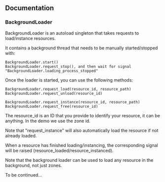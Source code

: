 ## Documentation

### BackgroundLoader

BackgroundLoader is an autoload singleton that takes requests to load/instance resources.

It contains a background thread that needs to be manually started/stopped with:

	BackgroundLoader.start()
	BackgroundLoader.request_stop(), and then wait for signal "BackgroundLoader.loading_process_stopped"
	
Once the loader is started, you can use the following methods:

	BackgroundLoader.request_load(resource_id, resource_path)
	BackgroundLoader.request_unload(resource_id)

	BackgroundLoader.request_instance(resource_id, resource_path)
	BackgroundLoader.request_free(resource_id)
  
The resource_id is an ID that you provide to identify your resource, it can be anything. In the demo we use the zone id.
	
Note that "request_instance" will also automatically load the resource if not already loaded.
	
When a resource has finished loading/instancing, the corresponding signal will be raised (resource_loaded/resource_instanced).
	
Note that the background loader can be used to load any resource in the background, not just zones.

To be continued...
